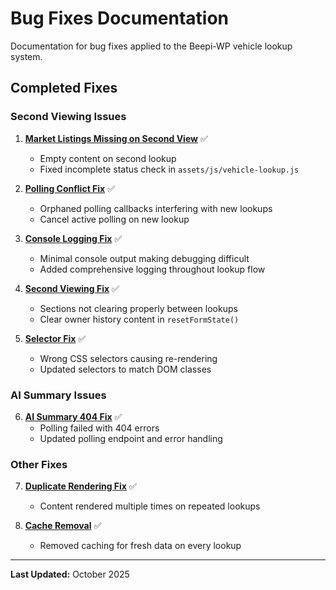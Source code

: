 # Bug Fixes Documentation

Documentation for bug fixes applied to the Beepi-WP vehicle lookup system.

## Completed Fixes

### Second Viewing Issues
1. **[Market Listings Missing on Second View](MARKET_LISTINGS_SECOND_VIEW_FIX.md)** ✅
   - Empty content on second lookup
   - Fixed incomplete status check in `assets/js/vehicle-lookup.js`

2. **[Polling Conflict Fix](POLLING_CONFLICT_FIX.md)** ✅
   - Orphaned polling callbacks interfering with new lookups
   - Cancel active polling on new lookup

3. **[Console Logging Fix](CONSOLE_LOGGING_FIX.md)** ✅
   - Minimal console output making debugging difficult
   - Added comprehensive logging throughout lookup flow

4. **[Second Viewing Fix](SECOND_VIEWING_FIX.md)** ✅
   - Sections not clearing properly between lookups
   - Clear owner history content in `resetFormState()`

5. **[Selector Fix](SELECTOR_FIX_DOCUMENTATION.md)** ✅
   - Wrong CSS selectors causing re-rendering
   - Updated selectors to match DOM classes

### AI Summary Issues
6. **[AI Summary 404 Fix](ai-summary-404-fix.md)** ✅
   - Polling failed with 404 errors
   - Updated polling endpoint and error handling

### Other Fixes
7. **[Duplicate Rendering Fix](DUPLICATE_RENDERING_FIX.md)** ✅
   - Content rendered multiple times on repeated lookups

8. **[Cache Removal](CACHE_REMOVAL_SUMMARY.md)** ✅
   - Removed caching for fresh data on every lookup

---

**Last Updated:** October 2025
